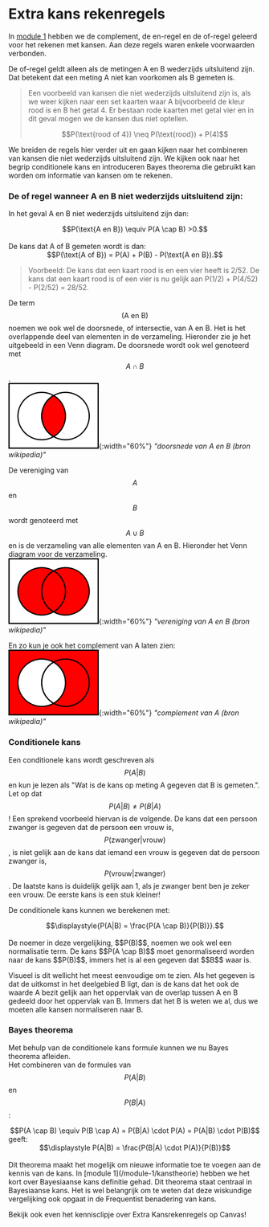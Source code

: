 # Extra kans rekenregels

In [module 1](/module-1/kanstheorie) hebben we de complement, de en-regel en de of-regel geleerd voor het rekenen met kansen. Aan deze regels waren enkele voorwaarden verbonden. 

De of-regel geldt alleen als de metingen A en B wederzijds uitsluitend zijn. Dat betekent dat een meting A niet kan voorkomen als B gemeten is. 

> Een voorbeeld van kansen die niet wederzijds uitsluitend zijn is, als we weer kijken naar een set kaarten waar A bijvoorbeeld de kleur rood is en B het getal 4. Er bestaan rode kaarten met getal vier en in dit geval mogen we de kansen dus niet optellen. <br>
> <center> $$P(\text{rood of 4}) \neq P(\text{rood}) + P(4)$$</center>

We breiden de regels hier verder uit en gaan kijken naar het combineren van kansen die niet wederzijds uitsluitend zijn. We kijken ook naar het begrip conditionele kans en introduceren Bayes theorema die gebruikt kan worden om informatie van kansen om te rekenen. 


### De of regel wanneer A en B niet wederzijds uitsluitend zijn:
In het geval A en B niet wederzijds uitsluitend zijn dan:<br>
<center>$$P(\text{A en B}) \equiv P(A \cap B) >0.$$</center><br>
De kans dat A of B gemeten wordt is dan:
<center>$$P(\text{A of B}) = P(A) + P(B) - P(\text{A en B}).$$</center>

> Voorbeeld: De kans dat een kaart rood is en een vier heeft is 2/52. De kans dat een kaart rood is of een vier is nu gelijk aan P(1/2) + P(4/52) - P(2/52) = 28/52.

De term $$(\text{A en B})$$ noemen we ook wel de doorsnede, of intersectie, van A en B. Het is het overlappende deel van elementen in de verzameling. Hieronder zie je het uitgebeeld in een Venn diagram. De doorsnede wordt ook wel genoteerd met $$A \cap B$$. <br>
![](180px-Venn0001.svg.png){:width="60%"}
*"doorsnede van A en B (bron wikipedia)"*

De vereniging van $$A$$ en $$B$$ wordt genoteerd met $$A \cup B$$ en is de verzameling van alle elementen van A en B. Hieronder het Venn diagram voor de verzameling.<br>
![](180px-Venn0111.svg.png){:width="60%"}
*"vereniging van A en B (bron wikipedia)"*

En zo kun je ook het complement van A laten zien: <br>
![](180px-Venn1010.svg.png){:width="60%"}
*"complement van A (bron wikipedia)"*

### Conditionele kans
Een conditionele kans wordt geschreven als $$P(A|B)$$ en kun je lezen als "Wat is de kans op meting A gegeven dat B is gemeten.". Let op dat $$P(A|B)\neq P(B|A)$$! Een sprekend voorbeeld hiervan is de volgende. De kans dat een persoon zwanger is gegeven dat de persoon een vrouw is, $$P(\text{zwanger}|\text{vrouw})$$, is niet gelijk aan de kans dat iemand een vrouw is gegeven dat de persoon zwanger is, $$P(\text{vrouw}|\text{zwanger})$$. De laatste kans is duidelijk gelijk aan 1, als je zwanger bent ben je zeker een vrouw. De eerste kans is een stuk kleiner!

 De conditionele kans kunnen we berekenen met: <br>
<center> $$\displaystyle{P(A|B) = \frac{P(A \cap B)}{P(B)}}.$$</center><br>
De noemer in deze vergelijking, $$P(B)$$, noemen we ook wel een normalisatie  term. De kans $$P(A \cap B)$$ moet genormaliseerd worden naar de kans $$P(B)$$, immers het is al een gegeven dat $$B$$ waar is. 

Visueel is dit wellicht het meest eenvoudige om te zien. Als het gegeven is dat de uitkomst in het deelgebied B ligt, dan is de kans dat het ook de waarde A bezit gelijk aan het oppervlak van de overlap tussen A en B gedeeld door het oppervlak van B. Immers dat het B is weten we al, dus we moeten alle kansen normaliseren naar B. 


### Bayes theorema
Met behulp van de conditionele kans formule kunnen we nu Bayes theorema afleiden. <br>
Het combineren van de formules van $$P(A|B)$$ en $$P(B|A)$$:
<center>$$P(A \cap B) \equiv P(B \cap A) =  P(B|A) \cdot P(A) = P(A|B) \cdot P(B)$$ </center>
geeft:
<center>$$\displaystyle P(A|B) = \frac{P(B|A) \cdot P(A)}{P(B)}$$</center><br>
Dit theorema maakt het mogelijk om nieuwe informatie toe te voegen aan de kennis van de kans. In [module 1](/module-1/kanstheorie) hebben we het kort over Bayesiaanse kans definitie gehad. Dit theorema staat centraal in Bayesiaanse kans. Het is wel belangrijk om te weten dat deze wiskundige vergelijking ook opgaat in de Frequentist benadering van kans.  

Bekijk ook even het kennisclipje over Extra Kansrekenregels op Canvas!